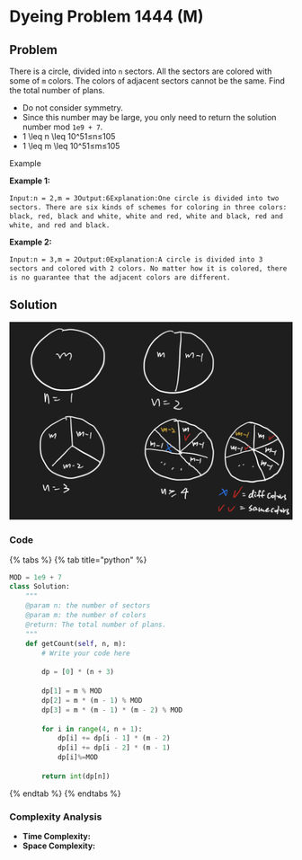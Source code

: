 # Dyeing Problem 1444 \(M\)

## Problem

There is a circle, divided into `n` sectors. All the sectors are colored with some of `m` colors. The colors of adjacent sectors cannot be the same. Find the total number of plans.

* Do not consider symmetry.
* Since this number may be large, you only need to return the solution number mod `1e9 + 7`.
* 1 \leq n \leq 10^51≤n≤105
* 1 \leq m \leq 10^51≤m≤105

Example

**Example 1:**

```text
Input:n = 2,m = 3Output:6Explanation:One circle is divided into two sectors. There are six kinds of schemes for coloring in three colors: black, red, black and white, white and red, white and black, red and white, and red and black.
```

**Example 2:**

```text
Input:n = 3,m = 2Output:0Explanation:A circle is divided into 3 sectors and colored with 2 colors. No matter how it is colored, there is no guarantee that the adjacent colors are different.          
```

## Solution 

![](../../.gitbook/assets/screen-shot-2021-07-01-at-8.33.20-pm.png)

### Code

{% tabs %}
{% tab title="python" %}
```python
MOD = 1e9 + 7
class Solution:
    """
    @param n: the number of sectors
    @param m: the number of colors
    @return: The total number of plans.
    """
    def getCount(self, n, m):
        # Write your code here
        
        dp = [0] * (n + 3)

        dp[1] = m % MOD
        dp[2] = m * (m - 1) % MOD
        dp[3] = m * (m - 1) * (m - 2) % MOD

        for i in range(4, n + 1):
            dp[i] += dp[i - 1] * (m - 2)
            dp[i] += dp[i - 2] * (m - 1)
            dp[i]%=MOD
        
        return int(dp[n])
```
{% endtab %}
{% endtabs %}

### Complexity Analysis

* **Time Complexity:**
* **Space Complexity:**

